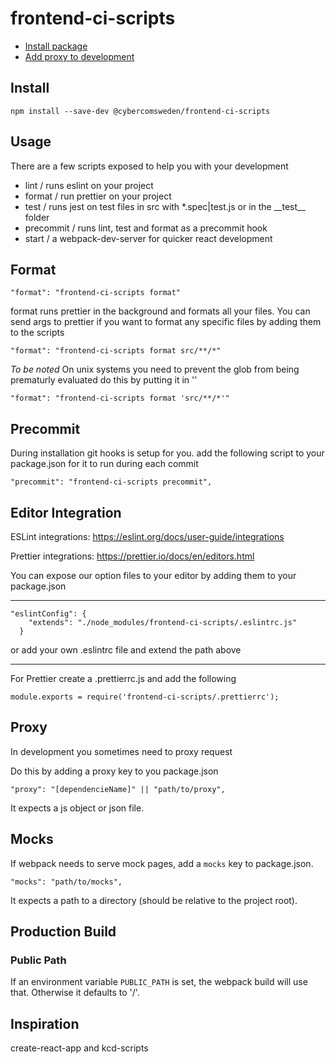 # frontend-ci-scripts

- [Install package](#install)
- [Add proxy to development](#proxy)

<a name="install"></a>

## Install

```
npm install --save-dev @cybercomsweden/frontend-ci-scripts
```

## Usage

There are a few scripts exposed to help you with your development

- lint / runs eslint on your project
- format / run prettier on your project
- test / runs jest on test files in src with \*.spec|test.js or in the \_\_test\_\_ folder
- precommit / runs lint, test and format as a precommit hook
- start / a webpack-dev-server for quicker react development

## Format

```
"format": "frontend-ci-scripts format"
```

format runs prettier in the background and formats all your files.
You can send args to prettier if you want to format any specific files by adding them to the scripts

```
"format": "frontend-ci-scripts format src/**/*"
```

_To be noted_
On unix systems you need to prevent the glob from being prematurly evaluated do this by putting it in ''

```
"format": "frontend-ci-scripts format 'src/**/*'"
```

## Precommit

During installation git hooks is setup for you.
add the following script to your package.json for it to run during each commit

```
"precommit": "frontend-ci-scripts precommit",
```

## Editor Integration

ESLint integrations: https://eslint.org/docs/user-guide/integrations

Prettier integrations: https://prettier.io/docs/en/editors.html

You can expose our option files to your editor by adding them to your package.json

---

```
"eslintConfig": {
    "extends": "./node_modules/frontend-ci-scripts/.eslintrc.js"
  }
```

or add your own .eslintrc file and extend the path above

---

For Prettier create a .prettierrc.js and add the following

```
module.exports = require('frontend-ci-scripts/.prettierrc');
```

<a name="proxy"></a>

## Proxy

In development you sometimes need to proxy request

Do this by adding a proxy key to you package.json

```
"proxy": "[dependencieName]" || "path/to/proxy",
```

It expects a js object or json file.

## Mocks

If webpack needs to serve mock pages, add a `mocks` key to package.json.

```
"mocks": "path/to/mocks",
```

It expects a path to a directory (should be relative to the project root).

## Production Build

### Public Path

If an environment variable `PUBLIC_PATH` is set, the webpack build will use that. Otherwise it defaults to '/'.

## Inspiration

create-react-app and kcd-scripts
